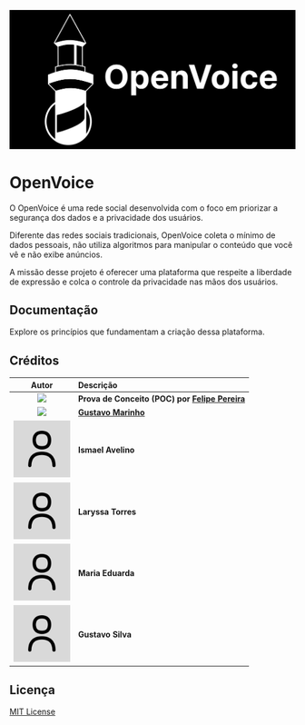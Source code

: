 <p align="center">
  <img src="media/logo.svg" width="860px">
</p>

# OpenVoice

O OpenVoice é uma rede social desenvolvida com o foco em priorizar a segurança dos dados e a privacidade dos usuários. 

Diferente das redes sociais tradicionais, OpenVoice coleta o mínimo de dados pessoais, não utiliza algoritmos para manipular o conteúdo que você vê e não exibe anúncios. 

A missão desse projeto é oferecer uma plataforma que respeite a liberdade de expressão e colca o controle da privacidade nas mãos dos usuários.

## Documentação

Explore os princípios que fundamentam a criação dessa plataforma.

## Créditos

| Autor | Descrição |
| :---: | :--- |
| <img src="https://avatars.githubusercontent.com/u/81395037?v=4" width="100px"> | **Prova de Conceito (POC) por [Felipe Pereira](https://github.com/VerbalThree)** |
| <img src="https://avatars.githubusercontent.com/u/169792459?v=4" width="100px"> | **[Gustavo Marinho](https://github.com/GusttaviCute)** |
| <img src="media/user.png" width="100px"> | **Ismael Avelino** |
| <img src="media/user.png" width="100px"> | **Laryssa Torres** |
| <img src="media/user.png" width="100px"> | **Maria Eduarda** |
| <img src="media/user.png" width="100px"> | **Gustavo Silva** |

## Licença

[MIT License](LICENSE)

